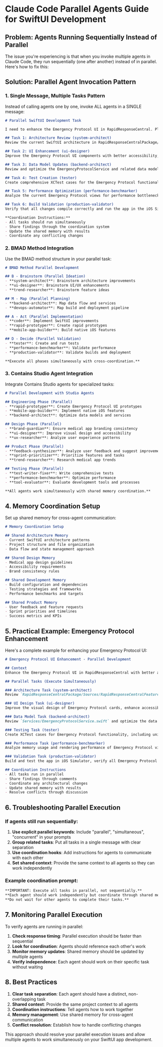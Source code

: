 # Claude Code Parallel Agents Guide for SwiftUI Development

## Problem: Agents Running Sequentially Instead of Parallel

The issue you're experiencing is that when you invoke multiple agents in Claude Code, they run sequentially (one after another) instead of in parallel. Here's how to fix this:

## Solution: Parallel Agent Invocation Pattern

### 1. Single Message, Multiple Tasks Pattern

Instead of calling agents one by one, invoke ALL agents in a SINGLE message:

```markdown
# Parallel SwiftUI Development Task

I need to enhance the Emergency Protocol UI in RapidResponseCentral. Please coordinate these tasks in parallel:

## Task 1: Architecture Review (system-architect)
Review the current SwiftUI architecture in RapidResponseCentralPackage/Sources/RapidResponseCentralFeature/ and suggest optimizations for the Emergency Protocol views. Focus on MVVM patterns, state management, and performance.

## Task 2: UI Enhancement (ui-designer)  
Improve the Emergency Protocol UI components with better accessibility, responsive layouts, and medical-grade design patterns. Update the visual hierarchy and user flow.

## Task 3: Data Model Updates (backend-architect)
Review and optimize the EmergencyProtocolService and related data models. Ensure proper concurrency handling with @MainActor and Sendable conformance.

## Task 4: Test Creation (tester)
Create comprehensive XCTest cases for the Emergency Protocol functionality, including UI tests and unit tests for the protocol services.

## Task 5: Performance Optimization (performance-benchmarker)
Analyze the current Emergency Protocol views for performance bottlenecks and suggest optimizations for memory usage and rendering performance.

## Task 6: Build Validation (production-validator)
Verify that all changes compile correctly and run the app in the iOS Simulator to ensure functionality.

**Coordination Instructions:**
- All tasks should run simultaneously
- Share findings through the coordination system
- Update the shared memory with results
- Coordinate any conflicting changes
```

### 2. BMAD Method Integration

Use the BMAD method structure in your parallel task:

```markdown
# BMAD Method Parallel Development

## B - Brainstorm (Parallel Ideation)
- **system-architect**: Brainstorm architecture improvements
- **ui-designer**: Brainstorm UI/UX enhancements  
- **trend-researcher**: Brainstorm feature ideas

## M - Map (Parallel Planning)
- **backend-architect**: Map data flow and services
- **devops-automator**: Map build and deployment pipeline

## A - Act (Parallel Implementation)
- **coder**: Implement SwiftUI improvements
- **rapid-prototyper**: Create rapid prototypes
- **mobile-app-builder**: Build native iOS features

## D - Decide (Parallel Validation)
- **tester**: Create and run tests
- **performance-benchmarker**: Validate performance
- **production-validator**: Validate builds and deployment

**Execute all phases simultaneously with cross-coordination.**
```

### 3. Contains Studio Agent Integration

Integrate Contains Studio agents for specialized tasks:

```markdown
# Parallel Development with Studio Agents

## Engineering Phase (Parallel)
- **rapid-prototyper**: Create Emergency Protocol UI prototypes
- **mobile-app-builder**: Implement native iOS features
- **backend-architect**: Optimize data models and services

## Design Phase (Parallel)  
- **brand-guardian**: Ensure medical app branding consistency
- **ui-designer**: Improve visual design and accessibility
- **ux-researcher**: Analyze user experience patterns

## Product Phase (Parallel)
- **feedback-synthesizer**: Analyze user feedback and suggest improvements
- **sprint-prioritizer**: Prioritize features and tasks
- **trend-researcher**: Research medical app trends

## Testing Phase (Parallel)
- **test-writer-fixer**: Write comprehensive tests
- **performance-benchmarker**: Optimize performance
- **tool-evaluator**: Evaluate development tools and processes

**All agents work simultaneously with shared memory coordination.**
```

## 4. Memory Coordination Setup

Set up shared memory for cross-agent communication:

```markdown
# Memory Coordination Setup

## Shared Architecture Memory
- Current SwiftUI architecture patterns
- Project structure and file organization
- Data flow and state management approach

## Shared Design Memory  
- Medical app design guidelines
- Accessibility requirements
- Brand consistency rules

## Shared Development Memory
- Build configuration and dependencies
- Testing strategies and frameworks
- Performance benchmarks and targets

## Shared Product Memory
- User feedback and feature requests
- Sprint priorities and timelines
- Success metrics and KPIs
```

## 5. Practical Example: Emergency Protocol Enhancement

Here's a complete example for enhancing your Emergency Protocol UI:

```markdown
# Emergency Protocol UI Enhancement - Parallel Development

## Context
Enhance the Emergency Protocol UI in RapidResponseCentral with better accessibility, performance, and user experience.

## Parallel Tasks (Execute Simultaneously)

### Architecture Task (system-architect)
Review `RapidResponseCentralPackage/Sources/RapidResponseCentralFeature/Views/EmergencyHomeView.swift` and suggest MVVM improvements, state management optimizations, and architectural patterns.

### UI Design Task (ui-designer)
Improve the visual design of Emergency Protocol cards, enhance accessibility with VoiceOver support, and create responsive layouts for different screen sizes.

### Data Model Task (backend-architect)
Review `Services/EmergencyProtocolService.swift` and optimize the data models, ensure proper concurrency handling, and improve protocol loading performance.

### Testing Task (tester)
Create XCTest cases for Emergency Protocol functionality, including unit tests for services and UI tests for the protocol flow.

### Performance Task (performance-benchmarker)
Analyze memory usage and rendering performance of Emergency Protocol views, suggest optimizations for large protocol datasets.

### Validation Task (production-validator)
Build and test the app in iOS Simulator, verify all Emergency Protocol features work correctly, and check for any build issues.

## Coordination Instructions
- All tasks run in parallel
- Share findings through comments
- Coordinate any architectural changes
- Update shared memory with results
- Resolve conflicts through discussion
```

## 6. Troubleshooting Parallel Execution

### If agents still run sequentially:

1. **Use explicit parallel keywords**: Include "parallel", "simultaneous", "concurrent" in your prompts
2. **Group related tasks**: Put all tasks in a single message with clear separation
3. **Use coordination hooks**: Add instructions for agents to communicate with each other
4. **Set shared context**: Provide the same context to all agents so they can work independently

### Example coordination prompt:

```markdown
**IMPORTANT: Execute all tasks in parallel, not sequentially.**
**Each agent should work independently but coordinate through shared memory.**
**Do not wait for other agents to complete their tasks.**
```

## 7. Monitoring Parallel Execution

To verify agents are running in parallel:

1. **Check response timing**: Parallel execution should be faster than sequential
2. **Look for coordination**: Agents should reference each other's work
3. **Monitor memory updates**: Shared memory should be updated by multiple agents
4. **Verify independence**: Each agent should work on their specific task without waiting

## 8. Best Practices

1. **Clear task separation**: Each agent should have a distinct, non-overlapping task
2. **Shared context**: Provide the same project context to all agents
3. **Coordination instructions**: Tell agents how to work together
4. **Memory management**: Use shared memory for cross-agent communication
5. **Conflict resolution**: Establish how to handle conflicting changes

This approach should resolve your parallel execution issues and allow multiple agents to work simultaneously on your SwiftUI app development. 